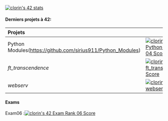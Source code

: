 [![clorin's 42 stats](https://badge42.vercel.app/api/v2/cl25yu90q001109mjkto4tay3/stats?cursusId=21&coalitionId=48)](https://github.com/JaeSeoKim/badge42)

#### Derniers projets à 42:

| Projets |  |
|:-------------------|:-----------------|
| Python Modules(https://github.com/sirius911/Python_Modules) |[![clorin's 42 Python Module 04 Score](https://badge42.vercel.app/api/v2/cl25yu90q001109mjkto4tay3/project/2813496)](https://github.com/JaeSeoKim/badge42)|
| *ft_transcendence* | [![clorin's 42 ft_transcendence Score](https://badge42.vercel.app/api/v2/cl25yu90q001109mjkto4tay3/project/2545525)](https://github.com/JaeSeoKim/badge42)|
| *webserv* | [![clorin's 42 webserv Score](https://badge42.vercel.app/api/v2/cl25yu90q001109mjkto4tay3/project/2443325)](https://github.com/JaeSeoKim/badge42)|

#### Exams

Exam06 :[![clorin's 42 Exam Rank 06 Score](https://badge42.vercel.app/api/v2/cl25yu90q001109mjkto4tay3/project/2642550)](https://github.com/JaeSeoKim/badge42)
